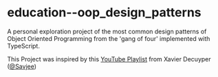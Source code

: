 # education--oop_design_patterns

A personal exploration project of the most common design patterns of Object Oriented Programming from the 'gang of four' implemented with TypeScript.

This Project was inspired by this [YouTube Playlist](https://www.youtube.com/playlist?list=PLzvRQMJ9HDiSk1pnrKewLklYfCdu9Qjhy)
from Xavier Decuyper ([@Savjee](Savjehttps://github.com/Savjeee))
